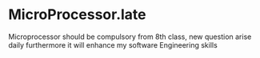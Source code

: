 # MicroProcessor.late
Microprocessor should be compulsory from 8th class, new question arise daily furthermore it will enhance my software Engineering skills
